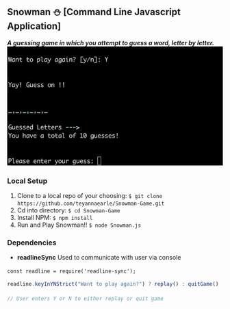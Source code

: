 ## Snowman :snowman:  [Command Line Javascript Application]
**_A guessing game in which you attempt to guess a word, letter by letter._**
![Gameplay Giphy](https://github.com/teyannaearle/Snowman-Game/blob/main/SnowmanGiphy.gif?raw=true)

### Local Setup 
1. Clone to a local repo of your choosing: 
```$ git clone https://github.com/teyannaearle/Snowman-Game.git```
2. Cd into directory: ```$ cd Snowman-Game```
3. Install NPM: ```$ npm install```
4. Run and Play Snowman!! ```$ node Snowman.js ``` 

### Dependencies

* __readlineSync__ Used to communicate with user via console

``` const readline = require('readline-sync'); ``` 

```javascript 
readline.keyInYNStrict("Want to play again?") ? replay() : quitGame() 

// User enters Y or N to either replay or quit game
```
